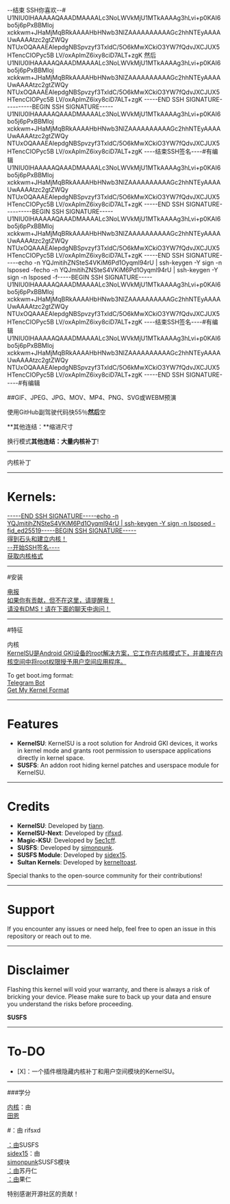 --结束 SSH你喜欢--#
U1NIU0lHAAAAAQAAADMAAAALc3NoLWVkMjU1MTkAAAAg3hLvi+p0KAI6bo5j6pPxBBMIoj
xckkwm+JHaMjMqBRkAAAAHbHNwb3NlZAAAAAAAAAAGc2hhNTEyAAAAUwAAAAtzc2gtZWQy
NTUxOQAAAEAIepdgNBSpvzyf3TxldC/5O6kMwXCkiO3YW7fQdvJXCJUX5HTencCIOPyc5B
LV/oxAplmZ6ixy8ciD7ALT+zgK
然后
U1NIU0lHAAAAAQAAADMAAAALc3NoLWVkMjU1MTkAAAAg3hLvi+p0KAI6bo5j6pPxBBMIoj
xckkwm+JHaMjMqBRkAAAAHbHNwb3NlZAAAAAAAAAAGc2hhNTEyAAAAUwAAAAtzc2gtZWQy
NTUxOQAAAEAIepdgNBSpvzyf3TxldC/5O6kMwXCkiO3YW7fQdvJXCJUX5HTencCIOPyc5B
LV/oxAplmZ6ixy8ciD7ALT+zgK
-----END SSH SIGNATURE----------BEGIN SSH SIGNATURE-----
U1NIU0lHAAAAAQAAADMAAAALc3NoLWVkMjU1MTkAAAAg3hLvi+p0KAI6bo5j6pPxBBMIoj
xckkwm+JHaMjMqBRkAAAAHbHNwb3NlZAAAAAAAAAAGc2hhNTEyAAAAUwAAAAtzc2gtZWQy
NTUxOQAAAEAIepdgNBSpvzyf3TxldC/5O6kMwXCkiO3YW7fQdvJXCJUX5HTencCIOPyc5B
LV/oxAplmZ6ixy8ciD7ALT+zgK
----结束SSH签名----#有编辑
U1NIU0lHAAAAAQAAADMAAAALc3NoLWVkMjU1MTkAAAAg3hLvi+p0KAI6bo5j6pPxBBMIoj
xckkwm+JHaMjMqBRkAAAAHbHNwb3NlZAAAAAAAAAAGc2hhNTEyAAAAUwAAAAtzc2gtZWQy
NTUxOQAAAEAIepdgNBSpvzyf3TxldC/5O6kMwXCkiO3YW7fQdvJXCJUX5HTencCIOPyc5B
LV/oxAplmZ6ixy8ciD7ALT+zgK
-----END SSH SIGNATURE----------BEGIN SSH SIGNATURE-----
U1NIU0lHAAAAAQAAADMAAAALc3NoLWVkMjU1MTkAAAAg3hLvi+p0KAI6bo5j6pPxBBMIoj
xckkwm+JHaMjMqBRkAAAAHbHNwb3NlZAAAAAAAAAAGc2hhNTEyAAAAUwAAAAtzc2gtZWQy
NTUxOQAAAEAIepdgNBSpvzyf3TxldC/5O6kMwXCkiO3YW7fQdvJXCJUX5HTencCIOPyc5B
LV/oxAplmZ6ixy8ciD7ALT+zgK
-----END SSH SIGNATURE-----echo -n YQJmitihZNSteS4VKiM6Pd1Oyqml94rU | ssh-keygen -Y sign -n lsposed -fecho -n YQJmitihZNSteS4VKiM6Pd1Oyqml94rU | ssh-keygen -Y sign -n lsposed -f-----BEGIN SSH SIGNATURE-----
U1NIU0lHAAAAAQAAADMAAAALc3NoLWVkMjU1MTkAAAAg3hLvi+p0KAI6bo5j6pPxBBMIoj
xckkwm+JHaMjMqBRkAAAAHbHNwb3NlZAAAAAAAAAAGc2hhNTEyAAAAUwAAAAtzc2gtZWQy
NTUxOQAAAEAIepdgNBSpvzyf3TxldC/5O6kMwXCkiO3YW7fQdvJXCJUX5HTencCIOPyc5B
LV/oxAplmZ6ixy8ciD7ALT+zgK
----结束SSH签名----#有编辑
U1NIU0lHAAAAAQAAADMAAAALc3NoLWVkMjU1MTkAAAAg3hLvi+p0KAI6bo5j6pPxBBMIoj
xckkwm+JHaMjMqBRkAAAAHbHNwb3NlZAAAAAAAAAAGc2hhNTEyAAAAUwAAAAtzc2gtZWQy
NTUxOQAAAEAIepdgNBSpvzyf3TxldC/5O6kMwXCkiO3YW7fQdvJXCJUX5HTencCIOPyc5B
LV/oxAplmZ6ixy8ciD7ALT+zgK
-----END SSH SIGNATURE-----#有编辑

##GIF、JPEG、JPG、MOV、MP4、PNG、SVG或WEBM预演

使用GitHub副驾驶代码快55％**然后**空

**其他连结：**缩进尺寸

换行模式**其他连结：**大量**内核补丁**!

---

内核补丁

---

# Kernels:
 
[-----END SSH SIGNATURE-----echo -n YQJmitihZNSteS4VKiM6Pd1Oyqml94rU | ssh-keygen -Y sign -n lsposed -fid_ed25519-----BEGIN SSH SIGNATURE-----](https://github.com/WildPlusKernel/GKI_KernelSU_SUSFS)  
[得到石头和建立内核！](https://github.com/WildPlusKernel/Sultan_KernelSU_SUSFS)  
[--开始SSH签名----](https://github.com/WildPlusKernel/OnePlus_KernelSU_SUSFS)  
[获取内核格式](https://github.com/WildPlusKernel/Pixel_KernelSU_SUSFS)  

---

#安装

[电报](https://github.com/WildPlusKernel/kernel_patches)  
[如果你有贡献，但不在这里，请提醒我！](https://github.com/TheWildJames/kernel_build_scripts)  
[请没有DMS！请在下面的聊天中询问！](https://github.com/capntrips/KernelFlasher/releases)  

---

#特征

内核  
[KernelSU是Android GKI设备的root解决方案，它工作在内核模式下，并直接在内核空间中将root权限授予用户空间应用程序。](https://kernelsu.org/guide/installation.html)

To get boot.img format:  
[Telegram Bot](https://t.me/wildpluskernel/22076)  
[Get My Kernel Format](https://github.com/TheWildJames/Get_My_Kernel_Format)

---

# Features

- **KernelSU**: KernelSU is a root solution for Android GKI devices, it works in kernel mode and grants root permission to userspace applications directly in kernel space.
- **SUSFS**: An addon root hiding kernel patches and userspace module for KernelSU.

---

# Credits

- **KernelSU**: Developed by [tiann](https://github.com/tiann).
- **KernelSU-Next**: Developed by [rifsxd](https://github.com/rifsxd/KernelSU-Next).
- **Magic-KSU**: Developed by [5ec1cff](https://github.com/5ec1cff/KernelSU).  
- **SUSFS**: Developed by [simonpunk](https://gitlab.com/simonpunk/susfs4ksu.git).
- **SUSFS Module**: Developed by [sidex15](https://github.com/sidex15).
- **Sultan Kernels**: Developed by [kerneltoast](https://github.com/kerneltoast).

Special thanks to the open-source community for their contributions!

---

# Support

If you encounter any issues or need help, feel free to open an issue in this repository or reach out to me.

---

# Disclaimer

Flashing this kernel will void your warranty, and there is always a risk of bricking your device. Please make sure to back up your data and ensure you understand the risks before proceeding.

**SUSFS**

---

# To-DO

- [X]：一个插件根隐藏内核补丁和用户空间模块的KernelSU。

---

###学分

[内核](https://t.me/TheWildJames)：由  
[田恩](https://t.me/wildpluskernel)  

#：由
rifsxd

[：由](https://gitlab.com/simonpunk/susfs4ksu.git)SUSFS  
[sidex15](https://github.com/sidex15)：由  
[simonpunk](https://github.com/backslashxx)SUSFS模块  
[：由](https://github.com/liqideqq)苏丹仁  
[：由](https://github.com/MuLuo688)果仁

特别感谢开源社区的贡献！
